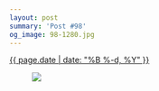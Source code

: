 ```yaml
---
layout: post
summary: 'Post #98'
og_image: 98-1280.jpg
---
```


<div class="post">
 <time>
  <a href="/98">
   {{ page.date | date: "%B %-d, %Y" }}
  </a>
 </time>
 <a href="/98">
  <figure data-taken="10/17/2013">
   <img sizes="(min-width: 700px) 50vw, calc(100vw - 2rem)" src="{{ site.assets_url }}/98-640.jpg" srcset="{{ site.assets_url }}/98-1280.jpg 1280w, {{ site.assets_url }}/98-960.jpg 960w, {{ site.assets_url }}/98-640.jpg 640w, {{ site.assets_url }}/98-320.jpg 320w"/>
  </figure>
 </a>
</div>
